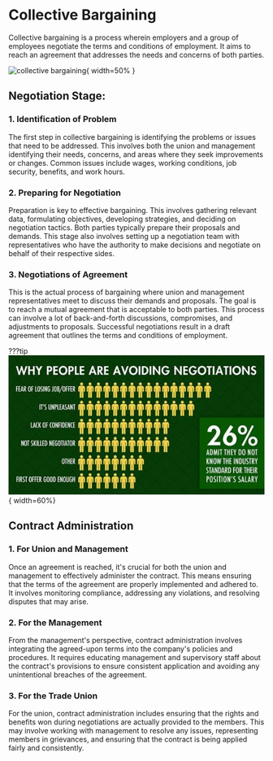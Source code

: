 
# Collective Bargaining

Collective bargaining is a process wherein employers and a group of employees negotiate the terms and conditions of employment. It aims to reach an agreement that addresses the needs and concerns of both parties.


![collective bargaining](https://ceosa.org.za/wp-content/uploads/collective-bargaining-1.jpg){ width=50% }

## Negotiation Stage:

### 1. Identification of Problem
The first step in collective bargaining is identifying the problems or issues that need to be addressed. This involves both the union and management identifying their needs, concerns, and areas where they seek improvements or changes. Common issues include wages, working conditions, job security, benefits, and work hours.

### 2. Preparing for Negotiation
Preparation is key to effective bargaining. This involves gathering relevant data, formulating objectives, developing strategies, and deciding on negotiation tactics. Both parties typically prepare their proposals and demands. This stage also involves setting up a negotiation team with representatives who have the authority to make decisions and negotiate on behalf of their respective sides.


### 3. Negotiations of Agreement
This is the actual process of bargaining where union and management representatives meet to discuss their demands and proposals. The goal is to reach a mutual agreement that is acceptable to both parties. This process can involve a lot of back-and-forth discussions, compromises, and adjustments to proposals. Successful negotiations result in a draft agreement that outlines the terms and conditions of employment.


???tip
    ![Negotiate](<How to Negotiate a Job Offer - Management Guru.jpg>){ width=60%}



## Contract Administration

### 1. For Union and Management
Once an agreement is reached, it's crucial for both the union and management to effectively administer the contract. This means ensuring that the terms of the agreement are properly implemented and adhered to. It involves monitoring compliance, addressing any violations, and resolving disputes that may arise.

### 2. For the Management
From the management's perspective, contract administration involves integrating the agreed-upon terms into the company's policies and procedures. It requires educating management and supervisory staff about the contract's provisions to ensure consistent application and avoiding any unintentional breaches of the agreement.

### 3. For the Trade Union
For the union, contract administration includes ensuring that the rights and benefits won during negotiations are actually provided to the members. This may involve working with management to resolve any issues, representing members in grievances, and ensuring that the contract is being applied fairly and consistently.

